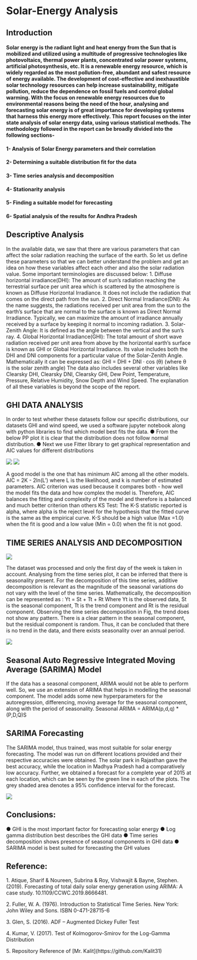 # Solar-Energy Analysis

## Introduction

#### Solar energy is the radiant light and heat energy from the Sun that is mobilized and utilized using a multitude of progressive technologies like photovoltaics, thermal power plants, concentrated solar power systems, artificial photosynthesis, etc. It is a renewable energy resource, which is widely regarded as the most pollution-free, abundant and safest resource of energy available. The development of cost-effective and inexhaustible solar technology resources can help increase sustainability, mitigate pollution, reduce the dependence on fossil fuels and control global warming. With the focus on renewable energy resources due to environmental reasons being the need of the hour, analysing and forecasting solar energy is of great importance for developing systems that harness this energy more effectively. This report focuses on the inter state analysis of solar energy data, using various statistical methods. The methodology followed in the report can be broadly divided into the following sections-
#### 1- Analysis of Solar Energy parameters and their correlation
#### 2- Determining a suitable distribution fit for the data
#### 3- Time series analysis and decomposition
#### 4- Stationarity analysis
#### 5- Finding a suitable model for forecasting
#### 6- Spatial analysis of the results for Andhra Pradesh

## Descriptive Analysis
<p>
In the available data, we saw that there are various parameters that can affect the solar radiation reaching the surface of the earth. So let us define these parameters so that we can better understand the problem and get an idea on how these variables affect each other and also the solar radiation value. Some important terminologies are discussed below:
1. Diffuse horizontal irradiance(DHI): The amount of sun’s radiation reaching the terrestrial surface per unit area which is scattered by the atmosphere is known as Diffuse Horizontal Irradiance. It does not include the radiation that comes on the direct path from the sun.
2. Direct Normal Irradiance(DNI): As the name suggests, the radiations received per unit area from the sun to the earth’s surface that are normal to the surface is known as Direct Normal Irradiance. Typically, we can maximize the amount of irradiance annually received by a surface by keeping it normal to incoming radiation.
3. Solar-Zenith Angle: It is defined as the angle between the vertical and the sun’s ray.
4. Global Horizontal Irradiance(GHI): The total amount of short wave radiation received per unit area from above by the horizontal earth’s surface is known as GHI or Global Horizontal Irradiance. Its value includes both the DHI and DNI components for a particular value of the Solar-Zenith Angle. Mathematically it can be expressed as: GHI = DHI + DNI · cos (θ) (where θ is the solar zenith angle)
The data also includes several other variables like Clearsky DHI, Clearsky DNI, Clearsky GHI, Dew Point, Temperature, Pressure, Relative Humidity, Snow Depth and Wind Speed. The explanation of all these variables is beyond the scope of the report.
</p>

## GHI DATA ANALYSIS
<p>
In order to test whether these datasets follow our specific distributions, our datasets GHI and wind speed, we used a software jupyter notebook along with python libraries to find which model best fits the data.
● From the below PP plot it is clear that the distribution does not follow normal distribution.
● Next we use Fitter library to get graphical representation and AIC values for different distributions
</p>

![](./assests/img1.PNG)
![](./assests/img2.PNG)

<p>
    A good model is the one that has minimum AIC among all the other models. AIC = 2K - 2ln(L’) where L is the likelihood, and k is number of estimated parameters. AIC criterion was used because it compares both - how well the model fits the data and how complex the model is. Therefore, AIC balances the fitting and complexity of the model and therefore is a balanced and much better criterion than others KS Test: The K-S statistic reported is alpha, where alpha is the reject level for the hypothesis that the fitted curve is the same as the empirical curve. K-S should be a high value (Max =1.0) when the fit is good and a low value (Min = 0.0) when the fit is not good.
</p>

## TIME SERIES ANALYSIS AND DECOMPOSITION

![](./assests/img3.PNG)

<p>The dataset was processed and only the first day of the week is taken in account. Analysing from the time series plot, it can be inferred that there is seasonality present. For the decomposition of this time series, additive decomposition is relevant as the magnitude of the seasonal variations do not vary with the level of the time series. Mathematically, the decomposition can be represented as :
Yt = St + Tt + Rt
Where Yt is the observed data, St is the seasonal component, Tt is the trend component and Rt is the residual component. Observing the time series decomposition in Fig, the trend does not show any pattern. There is a clear pattern in the seasonal component, but the residual component is random. Thus, it can be concluded that there is no trend in the data, and there exists seasonality over an annual period.</p>

![](./assests/img4.PNG)


## Seasonal Auto Regressive Integrated Moving Average (SARIMA) Model
<p>

If the data has a seasonal component, ARIMA would not be able to perform well. So, we use an extension of ARIMA that helps in modelling the seasonal component. The model adds some new hyperparameters for the autoregression, differencing, moving average for the seasonal component, along with the period of seasonality.
Seasonal ARIMA = ARIMA(p,d,q) * (P,D,Q)S
</p>

## SARIMA Forecasting
<p>The SARIMA model, thus trained, was most suitable for solar energy forecasting. The model was run on different locations provided and their respective accuracies were obtained. The solar park in Rajasthan gave the best accuracy, while the location in Madhya Pradesh had a comparatively low accuracy. Further, we obtained a forecast for a complete year of 2015 at each location, which can be seen by the green line in each of the plots. The grey shaded area denotes a 95% confidence interval for the forecast.</p>

![](./assests/img5.PNG)


## Conclusions:

<p>
● GHI is the most important factor for forecasting solar energy
● Log gamma distribution best describes the GHI data
● Time series decomposition shows presence of seasonal components in GHI data
● SARIMA model is best suited for forecasting the GHI values
</p>


## Reference:

<p>
1. Atique, Sharif & Noureen, Subrina & Roy, Vishwajit & Bayne, Stephen. (2019). Forecasting of total daily solar energy generation using ARIMA: A case study. 10.1109/CCWC.2019.8666481.

</p>
<p>
2. Fuller, W. A. (1976). Introduction to Statistical Time Series. New York: John Wiley and Sons. ISBN 0-471-28715-6
</p>
<p>
3. Glen, S. (2016). ADF – Augmented Dickey Fuller Test
</p>
<p>
4. Kumar, V. (2017). Test of Kolmogorov-Smirov for the Log-Gamma Distribution
</p>
<p>
5. Repository Reference of [Mr. Kalit](https://github.com/Kalit31)
</p>
